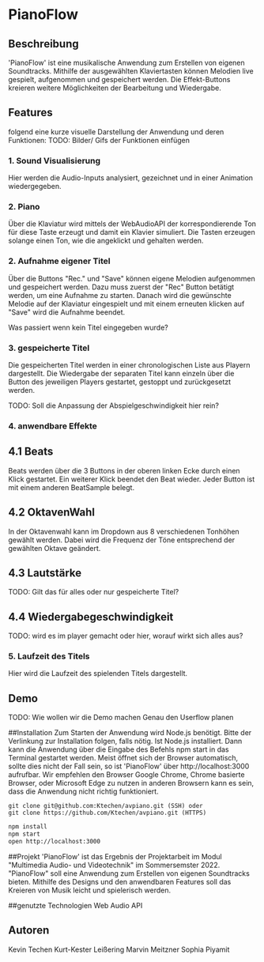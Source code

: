 # **PianoFlow**

## Beschreibung

'PianoFlow' ist eine musikalische Anwendung zum Erstellen von eigenen Soundtracks. Mithilfe der ausgewählten Klaviertasten können Melodien live gespielt, aufgenommen und gespeichert werden. Die Effekt-Buttons kreieren weitere Möglichkeiten der Bearbeitung und Wiedergabe.

## **Features**

folgend eine kurze visuelle Darstellung der Anwendung und deren Funktionen:
TODO: Bilder/ Gifs der Funktionen einfügen

### 1. Sound Visualisierung
Hier werden die Audio-Inputs analysiert, gezeichnet und in einer Animation wiedergegeben.
### 2. Piano
Über die Klaviatur wird mittels der WebAudioAPI der korrespondierende Ton für diese Taste erzeugt und damit ein Klavier simuliert.
Die Tasten erzeugen solange einen Ton, wie die angeklickt und gehalten werden.
### 2. Aufnahme eigener Titel
Über die Buttons "Rec." und "Save" können eigene Melodien aufgenommen und gespeichert werden.
Dazu muss zuerst der "Rec" Button betätigt werden, um eine Aufnahme zu starten.
Danach wird die gewünschte Melodie auf der Klaviatur eingespielt und mit einem erneuten klicken auf "Save" wird die Aufnahme beendet.

Was passiert wenn kein Titel eingegeben wurde?

### 3. gespeicherte Titel
Die gespeicherten Titel werden in einer chronologischen Liste aus Playern dargestellt.
Die Wiedergabe der separaten Titel kann einzeln über die Button des jeweiligen Players gestartet, gestoppt und zurückgesetzt werden.

TODO: Soll die Anpassung der Abspielgeschwindigkeit hier rein?

### 4. anwendbare Effekte

## 4.1 Beats
Beats werden über die 3 Buttons in der oberen linken Ecke durch einen Klick gestartet.
Ein weiterer Klick beendet den Beat wieder. Jeder Button ist mit einem anderen BeatSample belegt.
## 4.2 OktavenWahl 
In der Oktavenwahl kann im Dropdown aus 8 verschiedenen Tonhöhen gewählt werden. 
Dabei wird die Frequenz der Töne entsprechend der gewählten Oktave geändert.
## 4.3 Lautstärke
TODO: Gilt das für alles oder nur gespeicherte Titel?
## 4.4 Wiedergabegeschwindigkeit 
TODO: wird es im player gemacht oder hier, worauf wirkt sich alles aus?
### 5. Laufzeit des Titels
Hier wird die Laufzeit des spielenden Titels dargestellt.
## Demo

TODO: Wie wollen wir die Demo machen
Genau den Userflow planen

##Installation
Zum Starten der Anwendung wird Node.js benötigt. Bitte der Verlinkung zur Installation folgen, falls nötig. Ist Node.js installiert. Dann kann die Anwendung über die Eingabe des Befehls npm start in das Terminal gestartet werden. Meist öffnet sich der Browser automatisch, sollte dies nicht der Fall sein, so ist 'PianoFlow' über http://localhost:3000 aufrufbar.
Wir empfehlen den Browser Google Chrome, Chrome basierte Browser, oder Microsoft Edge zu nutzen in anderen Browsern kann es sein, dass die Anwendung nicht richtig funktioniert.

```links
git clone git@github.com:Ktechen/avpiano.git (SSH) oder
git clone https://github.com/Ktechen/avpiano.git (HTTPS)
```

```bash
npm install
npm start
open http://localhost:3000
```

##Projekt
'PianoFlow' ist das Ergebnis der Projektarbeit im Modul "Multimedia Audio- und Videotechnik" im Sommersemster 2022. "PianoFlow" soll eine Anwendung zum Erstellen von eigenen Soundtracks bieten. Mithilfe des Designs und den anwendbaren Features soll das Kreieren von Musik leicht und spielerisch werden.


##genutzte Technologien
Web Audio API

## Autoren
Kevin Techen
Kurt-Kester Leißering
Marvin Meitzner
Sophia Piyamit
